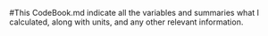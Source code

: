 #This CodeBook.md indicate all the variables and summaries what I calculated, along with units, and any other relevant information.
